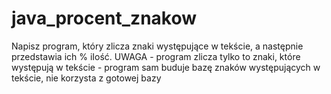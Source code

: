 # java_procent_znakow
Napisz program, który zlicza znaki występujące w tekście, a następnie przedstawia ich % iIość.  UWAGA - program zlicza tylko to znaki, które występują w tekście - program sam buduje bazę znaków występujących w tekście, nie korzysta z gotowej bazy
